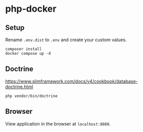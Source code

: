 # php-docker

## Setup

Rename `.env.dist` to `.env` and create your custom values.

```
composer install
docker compose up -d
```

## Doctrine

https://www.slimframework.com/docs/v4/cookbook/database-doctrine.html

```
php vendor/bin/doctrine
```

## Browser

View application in the browser at `localhost:8080`.